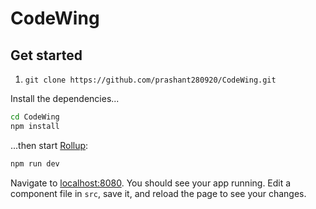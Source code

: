 # CodeWing

## Get started
1. `git clone https://github.com/prashant280920/CodeWing.git`

Install the dependencies...

```bash
cd CodeWing
npm install
```

...then start [Rollup](https://rollupjs.org):

```bash
npm run dev
```

Navigate to [localhost:8080](http://localhost:8080). You should see your app running. Edit a component file in `src`, save it, and reload the page to see your changes.

